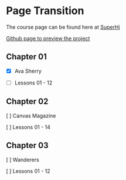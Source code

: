 # Page Transition

The course page can be found here at [SuperHi](https://www.superhi.com/catalog/smooth-page-transitions-effects/ava-sherry)

[Github page to preview the project](https://hazim.github.io/pagetransition/)

## Chapter 01
-[x] Ava Sherry

-[ ] Lessons 01 - 12

## Chapter 02
[ ] Canvas Magazine

[ ] Lessons 01 - 14

## Chapter 03
[ ] Wanderers

[ ] Lessons 01 - 12
